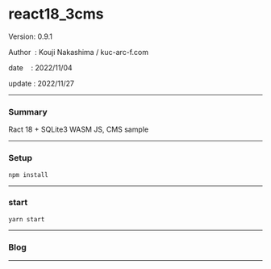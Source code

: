 ﻿# react18_3cms

 Version: 0.9.1

 Author  : Kouji Nakashima / kuc-arc-f.com

 date    : 2022/11/04 

 update  : 2022/11/27

***
### Summary

Ract 18 + SQLite3 WASM JS, CMS sample


***
### Setup
```
npm install
```


***
### start

```
yarn start
```

***
### Blog

***

